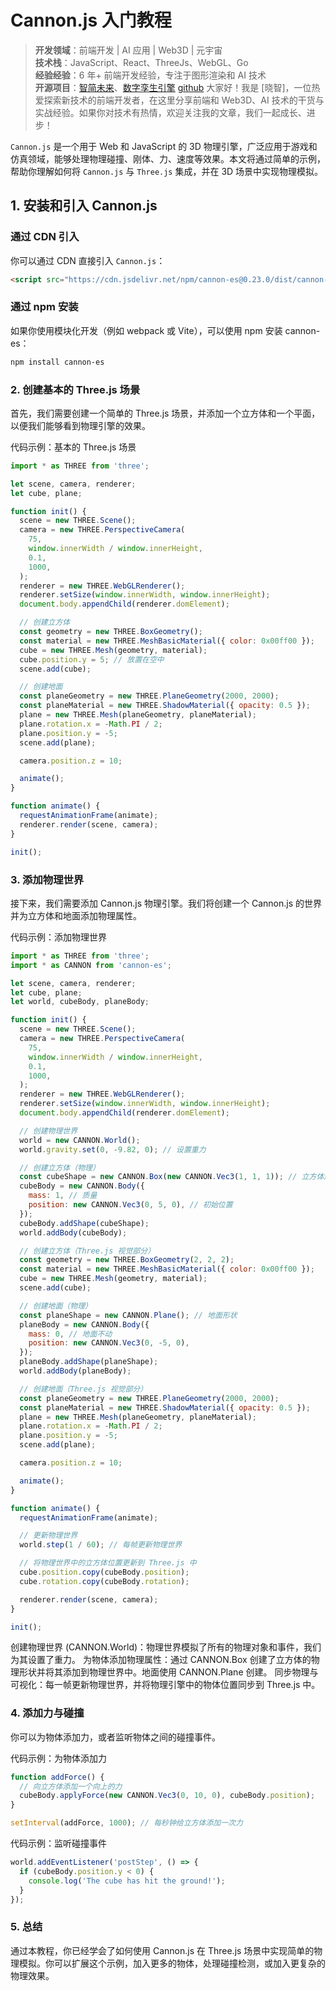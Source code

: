 # Cannon.js 入门教程

> **开发领域**：前端开发 | AI 应用 | Web3D | 元宇宙  
> **技术栈**：JavaScript、React、ThreeJs、WebGL、Go  
> **经验经验**：6 年+ 前端开发经验，专注于图形渲染和 AI 技术  
> **开源项目**：[智简未来](https://aint.top/)、[数字孪生引擎](https://www.shuqin.cc/)  [github](https://github.com/dezhizhang) 
> 大家好！我是 [晓智]，一位热爱探索新技术的前端开发者，在这里分享前端和 Web3D、AI 技术的干货与实战经验。如果你对技术有热情，欢迎关注我的文章，我们一起成长、进步！

`Cannon.js` 是一个用于 Web 和 JavaScript 的 3D 物理引擎，广泛应用于游戏和仿真领域，能够处理物理碰撞、刚体、力、速度等效果。本文将通过简单的示例，帮助你理解如何将 `Cannon.js` 与 `Three.js` 集成，并在 3D 场景中实现物理模拟。

## 1. 安装和引入 Cannon.js

### 通过 CDN 引入

你可以通过 CDN 直接引入 `Cannon.js`：

```html
<script src="https://cdn.jsdelivr.net/npm/cannon-es@0.23.0/dist/cannon-es.js"></script>
```

### 通过 npm 安装

如果你使用模块化开发（例如 webpack 或 Vite），可以使用 npm 安装 cannon-es：

```bash
npm install cannon-es
```

### 2. 创建基本的 Three.js 场景

首先，我们需要创建一个简单的 Three.js 场景，并添加一个立方体和一个平面，以便我们能够看到物理引擎的效果。

代码示例：基本的 Three.js 场景

```javascript
import * as THREE from 'three';

let scene, camera, renderer;
let cube, plane;

function init() {
  scene = new THREE.Scene();
  camera = new THREE.PerspectiveCamera(
    75,
    window.innerWidth / window.innerHeight,
    0.1,
    1000,
  );
  renderer = new THREE.WebGLRenderer();
  renderer.setSize(window.innerWidth, window.innerHeight);
  document.body.appendChild(renderer.domElement);

  // 创建立方体
  const geometry = new THREE.BoxGeometry();
  const material = new THREE.MeshBasicMaterial({ color: 0x00ff00 });
  cube = new THREE.Mesh(geometry, material);
  cube.position.y = 5; // 放置在空中
  scene.add(cube);

  // 创建地面
  const planeGeometry = new THREE.PlaneGeometry(2000, 2000);
  const planeMaterial = new THREE.ShadowMaterial({ opacity: 0.5 });
  plane = new THREE.Mesh(planeGeometry, planeMaterial);
  plane.rotation.x = -Math.PI / 2;
  plane.position.y = -5;
  scene.add(plane);

  camera.position.z = 10;

  animate();
}

function animate() {
  requestAnimationFrame(animate);
  renderer.render(scene, camera);
}

init();
```

### 3. 添加物理世界

接下来，我们需要添加 Cannon.js 物理引擎。我们将创建一个 Cannon.js 的世界并为立方体和地面添加物理属性。

代码示例：添加物理世界

```javascript
import * as THREE from 'three';
import * as CANNON from 'cannon-es';

let scene, camera, renderer;
let cube, plane;
let world, cubeBody, planeBody;

function init() {
  scene = new THREE.Scene();
  camera = new THREE.PerspectiveCamera(
    75,
    window.innerWidth / window.innerHeight,
    0.1,
    1000,
  );
  renderer = new THREE.WebGLRenderer();
  renderer.setSize(window.innerWidth, window.innerHeight);
  document.body.appendChild(renderer.domElement);

  // 创建物理世界
  world = new CANNON.World();
  world.gravity.set(0, -9.82, 0); // 设置重力

  // 创建立方体（物理）
  const cubeShape = new CANNON.Box(new CANNON.Vec3(1, 1, 1)); // 立方体形状
  cubeBody = new CANNON.Body({
    mass: 1, // 质量
    position: new CANNON.Vec3(0, 5, 0), // 初始位置
  });
  cubeBody.addShape(cubeShape);
  world.addBody(cubeBody);

  // 创建立方体（Three.js 视觉部分）
  const geometry = new THREE.BoxGeometry(2, 2, 2);
  const material = new THREE.MeshBasicMaterial({ color: 0x00ff00 });
  cube = new THREE.Mesh(geometry, material);
  scene.add(cube);

  // 创建地面（物理）
  const planeShape = new CANNON.Plane(); // 地面形状
  planeBody = new CANNON.Body({
    mass: 0, // 地面不动
    position: new CANNON.Vec3(0, -5, 0),
  });
  planeBody.addShape(planeShape);
  world.addBody(planeBody);

  // 创建地面（Three.js 视觉部分）
  const planeGeometry = new THREE.PlaneGeometry(2000, 2000);
  const planeMaterial = new THREE.ShadowMaterial({ opacity: 0.5 });
  plane = new THREE.Mesh(planeGeometry, planeMaterial);
  plane.rotation.x = -Math.PI / 2;
  plane.position.y = -5;
  scene.add(plane);

  camera.position.z = 10;

  animate();
}

function animate() {
  requestAnimationFrame(animate);

  // 更新物理世界
  world.step(1 / 60); // 每帧更新物理世界

  // 将物理世界中的立方体位置更新到 Three.js 中
  cube.position.copy(cubeBody.position);
  cube.rotation.copy(cubeBody.rotation);

  renderer.render(scene, camera);
}

init();
```

创建物理世界 (CANNON.World)：物理世界模拟了所有的物理对象和事件，我们为其设置了重力。
为物体添加物理属性：通过 CANNON.Box 创建了立方体的物理形状并将其添加到物理世界中。地面使用 CANNON.Plane 创建。
同步物理与可视化：每一帧更新物理世界，并将物理引擎中的物体位置同步到 Three.js 中。

### 4. 添加力与碰撞

你可以为物体添加力，或者监听物体之间的碰撞事件。

代码示例：为物体添加力

```javascript
function addForce() {
  // 向立方体添加一个向上的力
  cubeBody.applyForce(new CANNON.Vec3(0, 10, 0), cubeBody.position);
}

setInterval(addForce, 1000); // 每秒钟给立方体添加一次力
```

代码示例：监听碰撞事件

```javascript
world.addEventListener('postStep', () => {
  if (cubeBody.position.y < 0) {
    console.log('The cube has hit the ground!');
  }
});
```

### 5. 总结

通过本教程，你已经学会了如何使用 Cannon.js 在 Three.js 场景中实现简单的物理模拟。你可以扩展这个示例，加入更多的物体，处理碰撞检测，或加入更复杂的物理效果。
